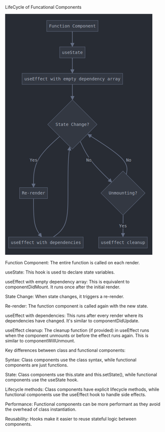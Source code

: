 LifeCycle of Funcational Components

![Fc Life Cycle](/Gallery/FCLIfecycle.png)

Function Component: The entire function is called on each render.

useState: This hook is used to declare state variables.

useEffect with empty dependency array: This is equivalent to componentDidMount. It runs once after the initial render.

State Change: When state changes, it triggers a re-render.

Re-render: The function component is called again with the new state.

useEffect with dependencies: This runs after every render where its dependencies have changed. It's similar to componentDidUpdate.

useEffect cleanup: The cleanup function (if provided) in useEffect runs when the component unmounts or before the effect runs again. This is similar to componentWillUnmount.




Key differences between class and functional components:

Syntax: Class components use the class syntax, while functional components are just functions.

State: Class components use this.state and this.setState(), while functional components use the useState hook.

Lifecycle methods: Class components have explicit lifecycle methods, while functional components use the useEffect hook to handle side effects.

Performance: Functional components can be more performant as they avoid the overhead of class instantiation.

Reusability: Hooks make it easier to reuse stateful logic between components.